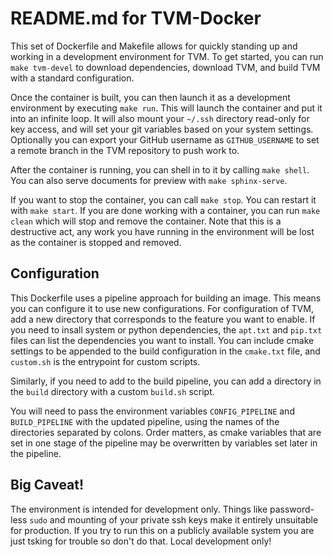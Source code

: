 # README.md for TVM-Docker

This set of Dockerfile and Makefile allows for quickly standing up and working
in a development environment for TVM. To get started, you can run
`make tvm-devel` to download dependencies, download TVM, and build TVM with a
standard configuration.

Once the container is built, you can then launch it as a development environment
by executing `make run`. This will launch the container and put it into an
infinite loop. It will also mount your `~/.ssh` directory read-only for key
access, and will set your git variables based on your system settings.
Optionally you can export your GitHub username as `GITHUB_USERNAME` to set
a remote branch in the TVM repository to push work to.

After the container is running, you can shell in to it by calling `make shell`.
You can also serve documents for preview with `make sphinx-serve`.

If you want to stop the container, you can call `make stop`. You can restart it
with `make start`. If you are done working with a container, you can run
`make clean` which will stop and remove the container. Note that this is a
destructive act, any work you have running in the environment will be lost as
the container is stopped and removed.

## Configuration
This Dockerfile uses a pipeline approach for building an image. This means
you can configure it to use new configurations. For configuration of
TVM, add a new directory that corresponds to the feature you want to enable.
If you need to insall system or python dependencies, the `apt.txt` and
`pip.txt` files can list the dependencies you want to install. You can include
cmake settings to be appended to the build configuration in the `cmake.txt`
file, and `custom.sh` is the entrypoint for custom scripts.

Similarly, if you need to add to the build pipeline, you can add a directory
in the `build` directory with a custom `build.sh` script.

You will need to pass the environment variables `CONFIG_PIPELINE` and
`BUILD_PIPELINE` with the updated pipeline, using the names of the directories
separated by colons. Order matters, as cmake variables that are set in one
stage of the pipeline may be overwritten by variables set later in the pipeline.

## Big Caveat!

The environment is intended for development only. Things like password-less
`sudo` and mounting of your private ssh keys make it entirely unsuitable for
production. If you try to run this on a publicly available system you are just
tsking for trouble so don't do that. Local development only!
